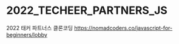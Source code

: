 # 2022_TECHEER_PARTNERS_JS

2022 태커 파트너스 클론코딩 https://nomadcoders.co/javascript-for-beginners/lobby
